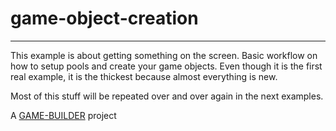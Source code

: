 # game-object-creation
-------------------

This example is about getting something on the screen. Basic workflow on how to setup pools and create your game objects. Even though it is the first real example, it is the thickest because almost everything is new. 

Most of this stuff will be repeated over and over again in the next examples.

A [GAME-BUILDER][game-builder] project

[game-builder]: http://diegomarquez.github.io/game-builder